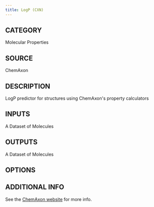 ```yaml
---
title: LogP (CXN)
---
```


## CATEGORY
Molecular Properties
## SOURCE
ChemAxon
## DESCRIPTION
LogP predictor for structures using ChemAxon's property calculators

## INPUTS
A Dataset of Molecules

## OUTPUTS
A Dataset of Molecules

## OPTIONS
## ADDITIONAL INFO
See the [ChemAxon website](https://www.chemaxon.com/products/calculator-plugins/property-predictors/#logp_logd) for more info.
